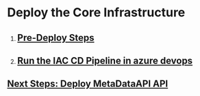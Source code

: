 # Deploy the Core Infrastructure

1. ## [Pre-Deploy Steps](../../../core-infrastructure/terraform/root/README.md)

2. ## [Run the IAC CD Pipeline in azure devops](CoreInfraStructureCD.md)

## [Next Steps: Deploy MetaDataAPI API](../MetaDataAPI/MetaDataAPIDeploy.md)
